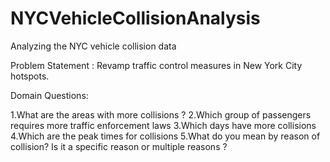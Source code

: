 # NYCVehicleCollisionAnalysis
Analyzing the NYC vehicle collision data


Problem Statement : Revamp traffic control measures in New York City hotspots.


Domain Questions:

1.What are the areas with more collisions ?
2.Which group  of passengers requires more traffic enforcement laws
3.Which days have more collisions
4.Which are the peak times for collisions
5.What do you mean by reason of collision? Is it a specific reason or multiple reasons ?


